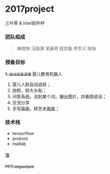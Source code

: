 # 2017project
三叶草 & Intel软件杯

### 团队组成
> 麻俊特
汪励灏
吴豪奇
程世磊
李宗义
陆怡

### 预备目标
~~1. ``自动加圣诞帽``~~
婴儿教育机器人
1. 婴儿人脸自动追踪；
2. 拍照，转大头贴；
3. 问答系统。说到某个词，蹦出图片，并看图说话；
4. 交流分享
5. 手写画画，转艺术画画；

### 技术栈
- tensorflow
- android
- matlab

#### 注
~~PPT important~~
